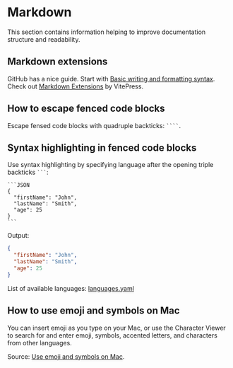 # Markdown

This section contains information helping to improve documentation structure and readability.

## Markdown extensions

GitHub has a nice guide. Start with [Basic writing and formatting syntax](https://docs.github.com/en/get-started/writing-on-github/getting-started-with-writing-and-formatting-on-github/basic-writing-and-formatting-syntax). Check out [Markdown Extensions](https://vitepress.dev/guide/markdown) by VitePress.

## How to escape fenced code blocks

Escape fensed code blocks with quadruple backticks: ` ```` `.

## Syntax highlighting in fenced code blocks

Use syntax highlighting by specifying language after the opening triple backticks ` ``` `:

````
```JSON
{
  "firstName": "John",
  "lastName": "Smith",
  "age": 25
}
```
````

Output:

```JSON
{
  "firstName": "John",
  "lastName": "Smith",
  "age": 25
}
```

List of available languages: [languages.yaml](https://github.com/github-linguist/linguist/blob/master/lib/linguist/languages.yml)

## How to use emoji and symbols on Mac

You can insert emoji as you type on your Mac, or use the Character Viewer to search for and enter emoji, symbols, accented letters, and characters from other languages.

Source: [Use emoji and symbols on Mac](https://support.apple.com/guide/mac-help/use-emoji-and-symbols-on-mac-mchlp1560/mac).
